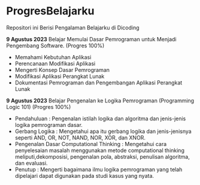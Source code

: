 # ProgresBelajarku
Repositori ini Berisi Pengalaman Belajarku di Dicoding

**9 Agustus 2023**
Belajar Memulai Dasar Pemrograman untuk Menjadi Pengembang Software. (Progres 100%)

  * Memahami Kebutuhan Aplikasi
  * Perencanaan Modifikasi Aplikasi
  * Mengerti Konsep Dasar Pemrograman
  * Modifikasi Aplikasi Perangkat Lunak
  * Dokumentasi Pemrograman dan Pengembangan Aplikasi Perangkat Lunak

**9 Agustus 2023** 
Belajar Pengenalan ke Logika Pemrograman (Programming Logic 101) (Progres 100%)

  * Pendahuluan : Pengenalan istilah logika dan algoritma dan jenis-jenis logika pemrograman dasar. 
  * Gerbang Logika : Mengetahui apa itu gerbang logika dan jenis-jenisnya seperti AND, OR, NOT, NAND, NOR, XOR, dan XNOR. 
  * Pengenalan Dasar Computational Thinking : Mengetahui cara penyelesaian masalah menggunakan metode computational thinking meliputi,dekomposisi, pengenalan pola, 
    abstraksi, penulisan algoritma, dan evaluasi. 
  * Penutup : Mengerti bagaimana ilmu logika pemrograman yang telah dipelajari dapat digunakan pada studi kasus yang nyata. 
